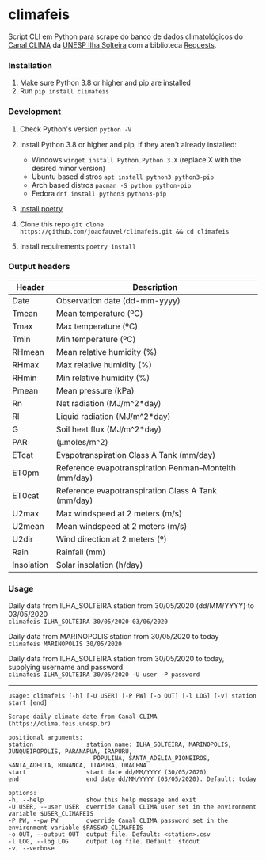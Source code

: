 # climafeis
Script CLI em Python para scrape do banco de dados climatológicos do [Canal CLIMA](https://clima.feis.unesp.br) da [UNESP Ilha Solteira](https://www.feis.unesp.br/) com a biblioteca [Requests](https://requests.readthedocs.io/en/latest/).  

### Installation
1. Make sure Python 3.8 or higher and pip are installed
1. Run `pip install climafeis`

### Development
1. Check Python's version `python -V`
1. Install Python 3.8 or higher and pip, if they aren't already installed:

    - Windows `winget install Python.Python.3.X` (replace X with the desired minor version)
    - Ubuntu based distros `apt install python3 python3-pip`
    - Arch based distros `pacman -S python python-pip`
    - Fedora `dnf install python3 python3-pip`

1. [Install poetry](https://python-poetry.org/docs/#installation) 
1. Clone this repo `git clone https://github.com/joaofauvel/climafeis.git && cd climafeis`
1. Install requirements `poetry install`

### Output headers
| Header     | Description                                           |
| ---------- | ----------------------------------------------------- |
| Date       | Observation date (dd-mm-yyyy)                         |
| Tmean      | Mean temperature (ºC)                                 |
| Tmax       | Max temperature (ºC)                                  |
| Tmin       | Min temperature (ºC)                                  |
| RHmean     | Mean relative humidity (%)                            |
| RHmax      | Max relative humidity (%)                             |
| RHmin      | Min relative humidity (%)                             |
| Pmean      | Mean pressure (kPa)                                   |
| Rn         | Net radiation (MJ/m^2*day)                            |
| Rl         | Liquid radiation (MJ/m^2*day)                         |
| G          | Soil heat flux (MJ/m^2*day)                           |
| PAR        | (μmoles/m^2)                                          |
| ETcat      | Evapotranspiration Class A Tank (mm/day)              |
| ET0pm      | Reference evapotranspiration Penman–Monteith (mm/day) |
| ET0cat     | Reference evapotranspiration Class A Tank (mm/day)    |
| U2max      | Max windspeed at 2 meters (m/s)                       |
| U2mean     | Mean windspeed at 2 meters (m/s)                      |
| U2dir      | Wind direction at 2 meters (º)                        |
| Rain       | Rainfall (mm)                                         |
| Insolation | Solar insolation (h/day)                              |

### Usage
Daily data from ILHA_SOLTEIRA station from 30/05/2020 (dd/MM/YYYY) to 03/05/2020  
`climafeis ILHA_SOLTEIRA 30/05/2020 03/06/2020`

Daily data from MARINOPOLIS station from 30/05/2020 to today  
`climafeis MARINOPOLIS 30/05/2020`

Daily data from ILHA_SOLTEIRA station from 30/05/2020 to today, supplying username and password  
`climafeis ILHA_SOLTEIRA 30/05/2020 -U user -P password`  

---

    usage: climafeis [-h] [-U USER] [-P PW] [-o OUT] [-l LOG] [-v] station start [end]

    Scrape daily climate date from Canal CLIMA (https://clima.feis.unesp.br)

    positional arguments:
    station               station name: ILHA_SOLTEIRA, MARINOPOLIS, JUNQUEIROPOLIS, PARANAPUA, IRAPURU, 
                            POPULINA, SANTA_ADELIA_PIONEIROS, SANTA_ADELIA, BONANCA, ITAPURA, DRACENA
    start                 start date dd/MM/YYYY (30/05/2020)
    end                   end date dd/MM/YYYY (03/05/2020). Default: today

    options:
    -h, --help            show this help message and exit
    -U USER, --user USER  override Canal CLIMA user set in the environment variable $USER_CLIMAFEIS
    -P PW, --pw PW        override Canal CLIMA password set in the environment variable $PASSWD_CLIMAFEIS
    -o OUT, --output OUT  output file. Default: <station>.csv
    -l LOG, --log LOG     output log file. Default: stdout
    -v, --verbose
